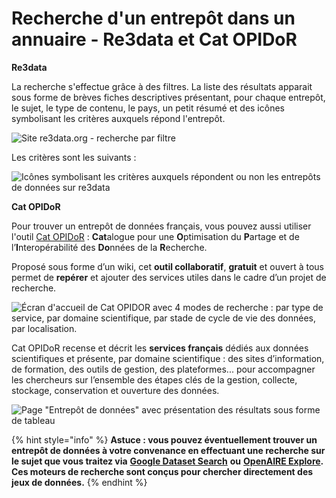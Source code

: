 # Recherche d'un entrepôt dans un annuaire - Re3data et Cat OPIDoR

**Re3data**

La recherche s'effectue grâce à des filtres. La liste des résultats apparait sous forme de brèves fiches descriptives présentant, pour chaque entrepôt, le sujet, le type de contenu, le pays, un petit résumé et des icônes symbolisant les critères auxquels répond l'entrepôt.

![Site re3data.org - recherche par filtre](<../../.gitbook/assets/Capture d’écran 2022-04-19 à 11.06.20.png>)

Les critères sont les suivants :

![Icônes symbolisant les critères auxquels répondent ou non les entrepôts de données sur re3data](../../.gitbook/assets/criteres\_entrepot.png)

**Cat OPIDoR**

Pour trouver un entrepôt de données français, vous pouvez aussi utiliser l'outil [Cat OPIDoR](https://cat.opidor.fr/index.php/Cat\_OPIDoR,\_wiki\_des\_services\_d%C3%A9di%C3%A9s\_aux\_donn%C3%A9es\_de\_la\_recherche) : **Cat**alogue pour une **O**ptimisation du **P**artage et de l’**I**nteropérabilité des **Do**nnées de la **R**echerche.

Proposé sous forme d’un wiki, cet **outil collaboratif**, **gratuit** et ouvert à tous permet de **repérer** et ajouter des services utiles dans le cadre d’un projet de recherche.

![Écran d'accueil de Cat OPIDOR avec 4 modes de recherche : par type de service, par domaine scientifique, par stade de cycle de vie des données, par localisation.](<../../.gitbook/assets/Capture d’écran 2022-04-19 à 11.01.44 (1).png>)

Cat OPIDoR recense et décrit les **services français** dédiés aux données scientifiques et présente, par domaine scientifique : des sites d’information, de formation, des outils de gestion, des plateformes... pour accompagner les chercheurs sur l’ensemble des étapes clés de la gestion, collecte, stockage, conservation et ouverture des données.

![Page "Entrepôt de données" avec présentation des résultats sous forme de tableau](<../../.gitbook/assets/Capture d’écran 2022-04-19 à 11.02.32.png>)

{% hint style="info" %}
**Astuce : vous pouvez éventuellement trouver un entrepôt de données à votre convenance en effectuant une recherche sur le sujet que vous traitez via** [**Google Dataset Search**](https://datasetsearch.research.google.com) **ou** [**OpenAIRE Explore**](https://explore.openaire.eu)**. Ces moteurs de recherche sont conçus pour chercher directement des jeux de données.**
{% endhint %}

